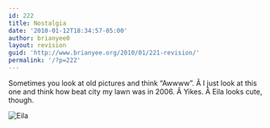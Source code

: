```yaml
---
id: 222
title: Nostalgia
date: '2010-01-12T18:34:57-05:00'
author: brianyee0
layout: revision
guid: 'http://www.brianyee.org/2010/01/221-revision/'
permalink: '/?p=222'
---
```


Sometimes you look at old pictures and think “Awwww”. Â I just look at this one and think how beat city my lawn was in 2006. Â Yikes. Â Eila looks cute, though.

![](https://i0.wp.com/www.eilarose.com/tpod/archives/images/IMG_6638.jpg?resize=448%2C298 "Eila")